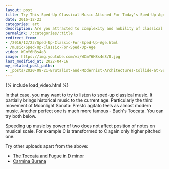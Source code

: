 ```yaml
---
layout: post
title: Try This Sped-Up Classical Music Attuned For Today's Sped-Up Age
date: 2016-12-23
categories: art
description: Are you attracted to complexity and nobility of classical music, but deterred by its slow pace?
permalink: /:categories/:title
redirect_from:
- /2016/12/23/Sped-Up-Classic-For-Sped-Up-Age.html
- /music/Sped-Up-Classic-For-Sped-Up-Age
video: WCmY6H8s4e8
image: https://img.youtube.com/vi/WCmY6H8s4e8/0.jpg
last_modified_at: 2022-04-16
my_related_post_paths:
- _posts/2020-08-21-Brutalist-and-Modernist-Architectures-Collide-at-Sunshine-Plaza-in-Prague.md
---
```




{% include load_video.html %}

In that case, you may want to try to listen to sped-up classical music.
It partially brings historical music to the current age.
Particularly the third movement of Moonlight Sonata: Presto agitato feels as almost modern music.
Another perfect one is much more famous - Bach's Toccata.
You can try both below.

Speeding up music by power of two does not affect position of notes on musical scale. For example C is transformed to C again only higher pitched one.

Try other uploads apart from the above:
- [The Toccata and Fugue in D minor](https://www.youtube.com/watch?v=ENeqCgdxo3Q)
- [Carmina Burana](https://www.youtube.com/watch?v=D2NtxXCpad4)
